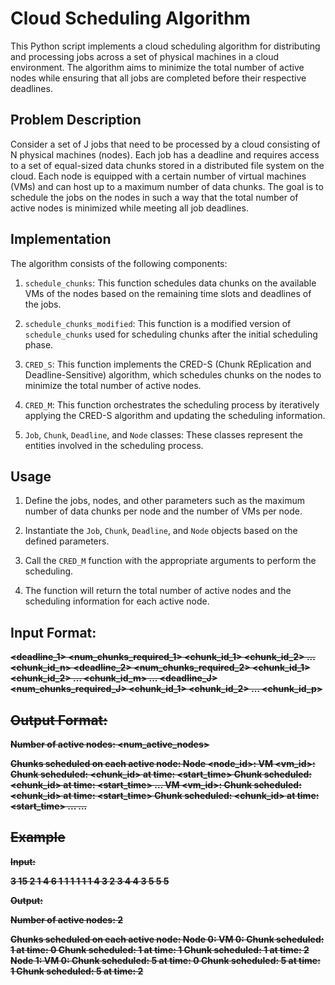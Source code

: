 # Cloud Scheduling Algorithm

This Python script implements a cloud scheduling algorithm for distributing and processing jobs across a set of physical machines in a cloud environment. The algorithm aims to minimize the total number of active nodes while ensuring that all jobs are completed before their respective deadlines.

## Problem Description

Consider a set of J jobs that need to be processed by a cloud consisting of N physical machines (nodes). Each job has a deadline and requires access to a set of equal-sized data chunks stored in a distributed file system on the cloud. Each node is equipped with a certain number of virtual machines (VMs) and can host up to a maximum number of data chunks. The goal is to schedule the jobs on the nodes in such a way that the total number of active nodes is minimized while meeting all job deadlines.

## Implementation

The algorithm consists of the following components:

1. `schedule_chunks`: This function schedules data chunks on the available VMs of the nodes based on the remaining time slots and deadlines of the jobs.

2. `schedule_chunks_modified`: This function is a modified version of `schedule_chunks` used for scheduling chunks after the initial scheduling phase.

3. `CRED_S`: This function implements the CRED-S (Chunk REplication and Deadline-Sensitive) algorithm, which schedules chunks on the nodes to minimize the total number of active nodes.

4. `CRED_M`: This function orchestrates the scheduling process by iteratively applying the CRED-S algorithm and updating the scheduling information.

5. `Job`, `Chunk`, `Deadline`, and `Node` classes: These classes represent the entities involved in the scheduling process.

## Usage

1. Define the jobs, nodes, and other parameters such as the maximum number of data chunks per node and the number of VMs per node.

2. Instantiate the `Job`, `Chunk`, `Deadline`, and `Node` objects based on the defined parameters.

3. Call the `CRED_M` function with the appropriate arguments to perform the scheduling.

4. The function will return the total number of active nodes and the scheduling information for each active node.


## Input Format:

<J> <Nodes> <B> <S>
<deadline_1> <num_chunks_required_1> <chunk_id_1> <chunk_id_2> ... <chunk_id_n>
<deadline_2> <num_chunks_required_2> <chunk_id_1> <chunk_id_2> ... <chunk_id_m>
...
<deadline_J> <num_chunks_required_J> <chunk_id_1> <chunk_id_2> ... <chunk_id_p>

## Output Format:

Number of active nodes: <num_active_nodes>

Chunks scheduled on each active node:
Node <node_id>:
    VM <vm_id>:
        Chunk scheduled: <chunk_id> at time: <start_time>
        Chunk scheduled: <chunk_id> at time: <start_time>
        ...
    VM <vm_id>:
        Chunk scheduled: <chunk_id> at time: <start_time>
        Chunk scheduled: <chunk_id> at time: <start_time>
        ...
...

## Example

Input:

3 15 2 1
4 6 1 1 1 1 1 1
4 3 2 3 4
4 3 5 5 5

Output:

Number of active nodes: 2

Chunks scheduled on each active node:
Node 0:
    VM 0:
        Chunk scheduled: 1 at time: 0
        Chunk scheduled: 1 at time: 1
        Chunk scheduled: 1 at time: 2
Node 1:
    VM 0:
        Chunk scheduled: 5 at time: 0
        Chunk scheduled: 5 at time: 1
        Chunk scheduled: 5 at time: 2
